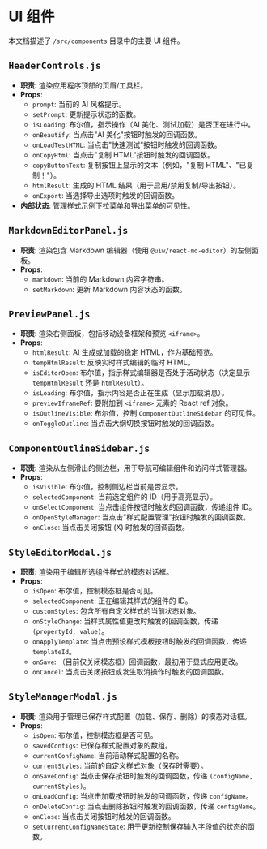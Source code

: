 # UI 组件

本文档描述了 `/src/components` 目录中的主要 UI 组件。

## `HeaderControls.js`

- **职责**: 渲染应用程序顶部的页眉/工具栏。
- **Props**:
  - `prompt`: 当前的 AI 风格提示。
  - `setPrompt`: 更新提示状态的函数。
  - `isLoading`: 布尔值，指示操作（AI 美化、测试加载）是否正在进行中。
  - `onBeautify`: 当点击"AI 美化"按钮时触发的回调函数。
  - `onLoadTestHTML`: 当点击"快速测试"按钮时触发的回调函数。
  - `onCopyHtml`: 当点击"复制 HTML"按钮时触发的回调函数。
  - `copyButtonText`: 复制按钮上显示的文本（例如，"复制 HTML"、"已复制！"）。
  - `htmlResult`: 生成的 HTML 结果（用于启用/禁用复制/导出按钮）。
  - `onExport`: 当选择导出选项时触发的回调函数。
- **内部状态**: 管理样式示例下拉菜单和导出菜单的可见性。

## `MarkdownEditorPanel.js`

- **职责**: 渲染包含 Markdown 编辑器（使用 `@uiw/react-md-editor`）的左侧面板。
- **Props**:
  - `markdown`: 当前的 Markdown 内容字符串。
  - `setMarkdown`: 更新 Markdown 内容状态的函数。

## `PreviewPanel.js`

- **职责**: 渲染右侧面板，包括移动设备框架和预览 `<iframe>`。
- **Props**:
  - `htmlResult`: AI 生成或加载的稳定 HTML，作为基础预览。
  - `tempHtmlResult`: 反映实时样式编辑的临时 HTML。
  - `isEditorOpen`: 布尔值，指示样式编辑器是否处于活动状态（决定显示 `tempHtmlResult` 还是 `htmlResult`）。
  - `isLoading`: 布尔值，指示内容是否正在生成（显示加载消息）。
  - `previewIframeRef`: 要附加到 `<iframe>` 元素的 React ref 对象。
  - `isOutlineVisible`: 布尔值，控制 `ComponentOutlineSidebar` 的可见性。
  - `onToggleOutline`: 当点击大纲切换按钮时触发的回调函数。

## `ComponentOutlineSidebar.js`

- **职责**: 渲染从左侧滑出的侧边栏，用于导航可编辑组件和访问样式管理器。
- **Props**:
  - `isVisible`: 布尔值，控制侧边栏当前是否显示。
  - `selectedComponent`: 当前选定组件的 ID（用于高亮显示）。
  - `onSelectComponent`: 当点击组件按钮时触发的回调函数，传递组件 ID。
  - `onOpenStyleManager`: 当点击"样式配置管理"按钮时触发的回调函数。
  - `onClose`: 当点击关闭按钮 (X) 时触发的回调函数。

## `StyleEditorModal.js`

- **职责**: 渲染用于编辑所选组件样式的模态对话框。
- **Props**:
  - `isOpen`: 布尔值，控制模态框是否可见。
  - `selectedComponent`: 正在编辑其样式的组件的 ID。
  - `customStyles`: 包含所有自定义样式的当前状态对象。
  - `onStyleChange`: 当样式属性值更改时触发的回调函数，传递 `(propertyId, value)`。
  - `onApplyTemplate`: 当点击预设样式模板按钮时触发的回调函数，传递 `templateId`。
  - `onSave`: （目前仅关闭模态框）回调函数，最初用于显式应用更改。
  - `onCancel`: 当点击关闭按钮或发生取消操作时触发的回调函数。

## `StyleManagerModal.js`

- **职责**: 渲染用于管理已保存样式配置（加载、保存、删除）的模态对话框。
- **Props**:
  - `isOpen`: 布尔值，控制模态框是否可见。
  - `savedConfigs`: 已保存样式配置对象的数组。
  - `currentConfigName`: 当前活动样式配置的名称。
  - `currentStyles`: 当前的自定义样式对象（保存时需要）。
  - `onSaveConfig`: 当点击保存按钮时触发的回调函数，传递 `(configName, currentStyles)`。
  - `onLoadConfig`: 当点击加载按钮时触发的回调函数，传递 `configName`。
  - `onDeleteConfig`: 当点击删除按钮时触发的回调函数，传递 `configName`。
  - `onClose`: 当点击关闭按钮时触发的回调函数。
  - `setCurrentConfigNameState`: 用于更新控制保存输入字段值的状态的函数。 